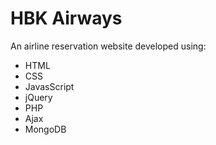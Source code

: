 # HBK Airways
An airline reservation website developed using:
- HTML
- CSS
- JavasScript
- jQuery
- PHP
- Ajax
- MongoDB
